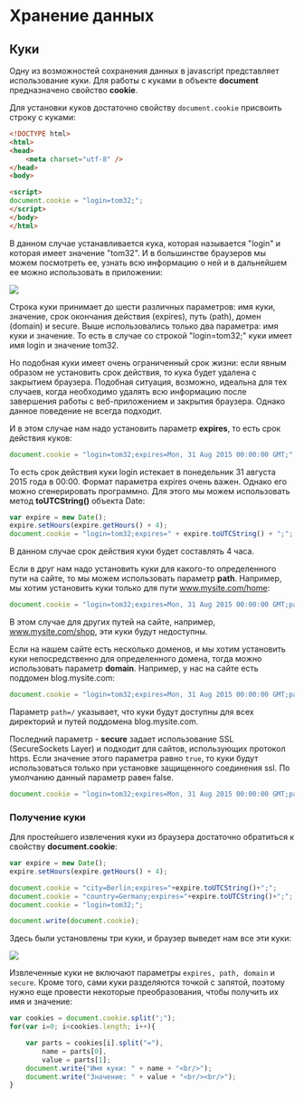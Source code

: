# Хранение данных

## Куки

Одну из возможностей сохранения данных в javascript представляет использование куки. Для работы с куками в объекте **document** 
предназначено свойство **cookie**.

Для установки куков достаточно свойству `document.cookie` присвоить строку с куками:

```html
<!DOCTYPE html>
<html>
<head>
	<meta charset="utf-8" />
</head>
<body>

<script>
document.cookie = "login=tom32;";
</script>
</body>
</html>
```

В данном случае устанавливается кука, которая называется "login" и которая имеет значение "tom32". И в большинстве браузеров мы можем посмотреть 
ее, узнать всю информацию о ней и в дальнейшем ее можно использовать в приложении:

![](https://metanit.com/web/javascript/pics/cookie.png)

Строка куки принимает до шести различных параметров: имя куки, значение, срок окончания действия (expires), путь (path), домен (domain) и secure. 
Выше использовались только два параметра: имя куки и значение. То есть в случае со строкой "login=tom32;" куки имеет имя login и значение tom32.

Но подобная куки имеет очень ограниченный срок жизни: если явным образом не установить срок действия, то кука будет удалена с закрытием браузера.
Подобная ситуация, возможно, идеальна для тех случаев, когда необходимо удалять всю информацию после завершения работы с веб-приложением и закрытия браузера. 
Однако данное поведение не всегда подходит.

И в этом случае нам надо установить параметр **expires**, то есть срок действия куков:

```js
document.cookie = "login=tom32;expires=Mon, 31 Aug 2015 00:00:00 GMT;";
```

То есть срок действия куки login истекает в понедельник 31 августа 2015 года в 00:00. Формат параметра expires очень важен. Однако его можно сгенерировать программно. 
Для этого мы можем использовать метод **toUTCString()** объекта Date:

```js
var expire = new Date();
expire.setHours(expire.getHours() + 4);
document.cookie = "login=tom32;expires=" + expire.toUTCString() + ";";
```

В данном случае срок действия куки будет составлять 4 часа.

Если в друг нам надо установить куки для какого-то определенного пути на сайте, то мы можем использовать параметр **path**. Например, 
мы хотим установить куки только для пути www.mysite.com/home:

```js
document.cookie = "login=tom32;expires=Mon, 31 Aug 2015 00:00:00 GMT;path=/home;";
```

В этом случае для других путей на сайте, например, www.mysite.com/shop, эти куки будут недоступны.

Если на нашем сайте есть несколько доменов, и мы хотим установить куки непосредственно для определенного домена, тогда можно использовать параметр 
**domain**. Например, у нас на сайте есть поддомен blog.mysite.com:

```js
document.cookie = "login=tom32;expires=Mon, 31 Aug 2015 00:00:00 GMT;path=/;domain=blog.mysite.com;";
```

Параметр `path=/` указывает, что куки будут доступны для всех директорий и путей поддомена blog.mysite.com.

Последний параметр - **secure** задает использование SSL (SecureSockets Layer) и подходит для сайтов, использующих протокол https. 
Если значение этого параметра равно `true`, то куки будут использоваться только при установке защищенного соединения ssl. По умолчанию 
данный параметр равен false.

```js
document.cookie = "login=tom32;expires=Mon, 31 Aug 2015 00:00:00 GMT;path=/;domain=blog.mysite.com;secure=true;";
```

### Получение куки

Для простейшего извлечения куки из браузера достаточно обратиться к свойству **document.cookie**:

```js
var expire = new Date();
expire.setHours(expire.getHours() + 4);

document.cookie = "city=Berlin;expires="+expire.toUTCString()+";";
document.cookie = "country=Germany;expires="+expire.toUTCString()+";";
document.cookie = "login=tom32;";

document.write(document.cookie);
```

Здесь были установлены три куки, и браузер выведет нам все эти куки:

![](https://metanit.com/web/javascript/pics/getcookie.png)

Извлеченные куки не включают параметры `expires, path, domain` и `secure`. 
Кроме того, сами куки разделяются точкой с запятой, поэтому нужно еще провести некоторые преобразования, чтобы получить их имя и значение:

```js
var cookies = document.cookie.split(";");
for(var i=0; i<cookies.length; i++){

	var parts = cookies[i].split("="),
		name = parts[0], 
		value = parts[1];
	document.write("Имя куки: " + name + "<br/>");
	document.write("Значение: " + value + "<br/><br/>");
}
```

